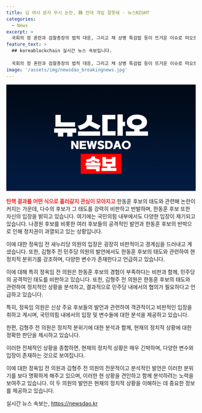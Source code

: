 ```yaml
---
title: 김 여사 문자 무시 논란, 韓 전대 개입 잘못돼 - 뉴스NIGHT
categories:
  - News
excerpt: >
  국회의 정 혼란과 검찰총장의 법적 대응, 그리고 채 상병 특검법 등이 뜨거운 이슈로 떠오르고 있습니다. 민주당과 국민의힘이 충돌하고 있는 가운데, 대통령실의 거부권 행사 등으로 인해 긴장이 고조되고 있습니다. 특히, 채 상병 특검법의 통과와 대통령실의 입장 등이 많은 논란을 불러일으키고 있으며, 이에 대한 정치권의 협의와 결정이 필요한 상황입니다.
feature_text: >
  ## koreablockchain 실시간 뉴스 속보입니다.

  국회의 정 혼란과 검찰총장의 법적 대응, 그리고 채 상병 특검법 등이 뜨거운 이슈로 떠오르고 있습니다. 민주당과 국민의힘이 충돌하고 있는 가운데, 대통령실의 거부권 행사 등으로 인해 긴장이 고조되고 있습니다. 특히, 채 상병 특검법의 통과와 대통령실의 입장 등이 많은 논란을 불러일으키고 있으며, 이에 대한 정치권의 협의와 결정이 필요한 상황입니다.
image: '/assets/img/newsdao_breakingnews.jpg'
---
```


<p><img src="/assets/img/newsdao_breakingnews.jpg" alt="koreablockchain 속보" /></p>

<p><b><span style="color: #ee2323;">탄핵 결과를 어떤 식으로 흘러갈지 관심이 모아지고</span></b>
한동훈 후보의 태도와 관련해 논란이 커지는 가운데, 다수의 후보가 그 태도를 강력히 비판하고 반발하며, 한동훈 후보 또한 자신의 입장을 밝히고 있습니다. 여기에는 국민의힘 내부에서도 다양한 입장이 제기되고 있습니다. 나경원 후보를 비롯한 여러 후보들의 공격적인 발언과 한동훈 후보의 반박으로 인해 정치권이 과열되고 있는 상황입니다. </p>

<p>이에 대한 정옥임 전 새누리당 의원의 입장은 굉장히 비판적이고 경계심을 드러내고 계셨습니다. 또한, 김형주 전 민주당 의원의 발언에서도 한동훈 후보의 태도와 관련하여 현 정치적 분위기를 강조하며, 다양한 변수가 존재한다고 언급하고 있습니다.</p>

<p>이에 대해 특히 정옥임 전 의원은 한동훈 후보의 경험이 부족하다는 비판과 함께, 민주당의 공격적인 태도를 비판하고 있습니다. 또한, 김형주 전 의원은 한동훈 후보의 태도와 관련하여 정치적인 상황을 분석하고, 결과적으로 민주당 내에서의 협의가 필요하다고 언급하고 있습니다.</p>

<p>특히, 정옥임 의원은 신상 주요 후보들의 발언과 관련하여 객관적이고 비판적인 입장을 취하고 계시며, 국민의힘 내에서의 입장 및 변수들에 대한 분석을 제공하고 있습니다. </p>

<p>한편, 김형주 전 의원은 정치적 분위기에 대한 분석과 함께, 현재의 정치적 상황에 대한 정확한 판단을 제시하고 있습니다.</p>

<p>이러한 전체적인 상황을 종합하면, 현재의 정치적 상황은 매우 긴박하며, 다양한 변수와 입장이 존재하는 것으로 보여집니다. </p>

<p>이에 대한 정옥임 전 의원과 김형주 전 의원의 전문적이고 분석적인 발언은 이러한 분위기를 보다 명확하게 해주고 있으며, 이러한 현 상황을 견인하고 함께 분석하려는 노력을 보여주고 있습니다. 이 두 의원의 발언은 현재의 정치적 상황을 이해하는 데 중요한 정보를 제공하고 있습니다.</p>
실시간 뉴스 속보는, <a href="https://newsdao.kr" rel="dofollow">https://newsdao.kr</a>


